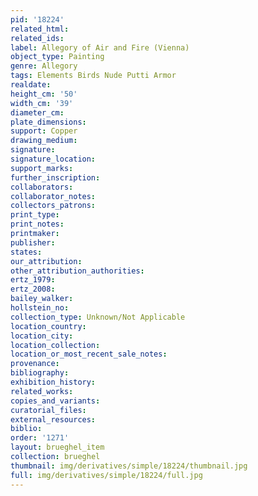 ```yaml
---
pid: '18224'
related_html: 
related_ids: 
label: Allegory of Air and Fire (Vienna)
object_type: Painting
genre: Allegory
tags: Elements Birds Nude Putti Armor
realdate: 
height_cm: '50'
width_cm: '39'
diameter_cm: 
plate_dimensions: 
support: Copper
drawing_medium: 
signature: 
signature_location: 
support_marks: 
further_inscription: 
collaborators: 
collaborator_notes: 
collectors_patrons: 
print_type: 
print_notes: 
printmaker: 
publisher: 
states: 
our_attribution: 
other_attribution_authorities: 
ertz_1979: 
ertz_2008: 
bailey_walker: 
hollstein_no: 
collection_type: Unknown/Not Applicable
location_country: 
location_city: 
location_collection: 
location_or_most_recent_sale_notes: 
provenance: 
bibliography: 
exhibition_history: 
related_works: 
copies_and_variants: 
curatorial_files: 
external_resources: 
biblio: 
order: '1271'
layout: brueghel_item
collection: brueghel
thumbnail: img/derivatives/simple/18224/thumbnail.jpg
full: img/derivatives/simple/18224/full.jpg
---
```

